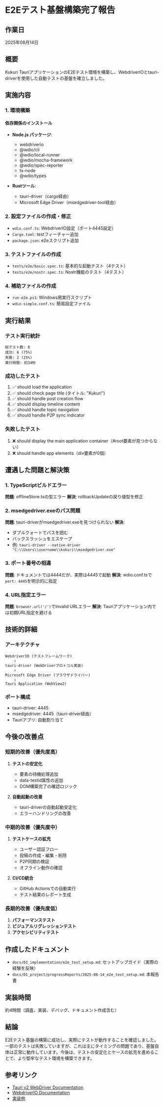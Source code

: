 # E2Eテスト基盤構築完了報告

## 作業日
2025年08月14日

## 概要
Kukuri TauriアプリケーションのE2Eテスト環境を構築し、WebdriverIOとtauri-driverを使用した自動テストの基盤を確立しました。

## 実施内容

### 1. 環境構築
#### 依存関係のインストール
- **Node.js パッケージ**:
  - webdriverio
  - @wdio/cli
  - @wdio/local-runner
  - @wdio/mocha-framework
  - @wdio/spec-reporter
  - ts-node
  - @wdio/types

- **Rustツール**:
  - tauri-driver（cargo経由）
  - Microsoft Edge Driver（msedgedriver-tool経由）

### 2. 設定ファイルの作成・修正
- `wdio.conf.ts`: WebdriverIO設定（ポート4445設定）
- `Cargo.toml`: testフィーチャー追加
- `package.json`: e2eスクリプト追加

### 3. テストファイルの作成
- `tests/e2e/basic.spec.ts`: 基本的な起動テスト（4テスト）
- `tests/e2e/nostr.spec.ts`: Nostr機能のテスト（4テスト）

### 4. 補助ファイルの作成
- `run-e2e.ps1`: Windows用実行スクリプト
- `wdio-simple.conf.ts`: 簡易設定ファイル

## 実行結果

### テスト実行統計
```
総テスト数: 8
成功: 6 (75%)
失敗: 2 (25%)
実行時間: 約34秒
```

### 成功したテスト
1. ✅ should load the application
2. ✅ should check page title (タイトル: "Kukuri")
3. ✅ should handle post creation flow
4. ✅ should display timeline content
5. ✅ should handle topic navigation
6. ✅ should handle P2P sync indicator

### 失敗したテスト
1. ❌ should display the main application container（#root要素が見つからない）
2. ❌ should handle app elements（div要素が0個）

## 遭遇した問題と解決策

### 1. TypeScriptビルドエラー
**問題**: offlineStore.tsの型エラー
**解決**: rollbackUpdateの戻り値型を修正

### 2. msedgedriver.exeのパス問題
**問題**: tauri-driverがmsedgedriver.exeを見つけられない
**解決**: 
- ダブルクォートでパスを囲む
- バックスラッシュをエスケープ
- 例: `tauri-driver --native-driver "C:\\Users\\username\\kukuri\\msedgedriver.exe"`

### 3. ポート番号の相違
**問題**: ドキュメントでは4444だが、実際は4445で起動
**解決**: wdio.conf.tsで`port: 4445`を明示的に指定

### 4. URL指定エラー
**問題**: `browser.url('/')`でInvalid URLエラー
**解決**: Tauriアプリケーション内では初期URL指定を避ける

## 技術的詳細

### アーキテクチャ
```
WebdriverIO (テストフレームワーク)
    ↓
tauri-driver (WebDriverプロトコル実装)
    ↓
Microsoft Edge Driver (ブラウザドライバー)
    ↓
Tauri Application (WebView2)
```

### ポート構成
- tauri-driver: 4445
- msedgedriver: 4445（tauri-driver経由）
- Tauriアプリ: 自動割り当て

## 今後の改善点

### 短期的改善（優先度高）
1. **テストの安定化**
   - 要素の待機処理追加
   - data-testid属性の追加
   - DOM構築完了の確認ロジック

2. **自動起動の改善**
   - tauri-driverの自動起動安定化
   - エラーハンドリングの改善

### 中期的改善（優先度中）
1. **テストケースの拡充**
   - ユーザー認証フロー
   - 投稿の作成・編集・削除
   - P2P同期の検証
   - オフライン動作の確認

2. **CI/CD統合**
   - GitHub Actionsでの自動実行
   - テスト結果のレポート生成

### 長期的改善（優先度低）
1. **パフォーマンステスト**
2. **ビジュアルリグレッションテスト**
3. **アクセシビリティテスト**

## 作成したドキュメント
- `docs/03_implementation/e2e_test_setup.md`: セットアップガイド（実際の経験を反映）
- `docs/01_project/progressReports/2025-08-14_e2e_test_setup.md`: 本報告書

## 実装時間
約4時間（調査、実装、デバッグ、ドキュメント作成含む）

## 結論
E2Eテスト基盤の構築に成功し、実際にテストが動作することを確認しました。一部のテストは失敗していますが、これは主にタイミングの問題であり、基盤自体は正常に動作しています。今後は、テストの安定化とケースの拡充を進めることで、より堅牢なテスト環境を構築できます。

## 参考リンク
- [Tauri v2 WebDriver Documentation](https://v2.tauri.app/develop/tests/webdriver/)
- [WebdriverIO Documentation](https://webdriver.io/)
- [実装例](https://v2.tauri.app/develop/tests/webdriver/example/webdriverio/)